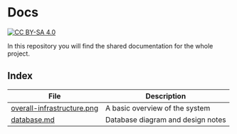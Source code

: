 # Docs

[![CC BY-SA 4.0][cc-by-sa-image]][cc-by-sa]

[cc-by-sa]: http://creativecommons.org/licenses/by-sa/4.0/
[cc-by-sa-image]: https://licensebuttons.net/l/by-sa/4.0/88x31.png

In this repository you will find the shared documentation for the whole project.

## Index

| File                                                              | Description                       |
| ----------------------------------------------------------------- | --------------------------------- |
| [overall-infrastructure.png](diagrams/overall-infrastructure.png) | A basic overview of the system    |
| [database.md](diagrams/database.md)                               | Database diagram and design notes |
